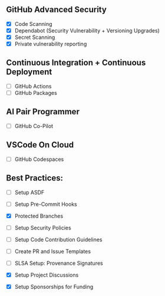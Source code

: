 ## GitHub Advanced Security
  
- [x] Code Scanning
- [x] Dependabot (Security Vulnerability + Versioning Upgrades)
- [x] Secret Scanning
- [x] Private vulnerability reporting
  
## Continuous Integration + Continuous Deployment

- [ ] GitHub Actions
- [ ] GitHub Packages
  
## AI Pair Programmer

- [ ] GitHub Co-Pilot

## VSCode On Cloud

- [ ] GitHub Codespaces

##  Best Practices:
  
- [ ] Setup ASDF

- [ ] Setup Pre-Commit Hooks

- [x] Protected Branches

- [ ] Setup Security Policies

- [ ] Setup Code Contribution Guidelines

- [ ] Create PR and Issue Templates

- [ ] SLSA Setup: Provenance Signatures

- [x] Setup Project Discussions

- [x] Setup Sponsorships for Funding
